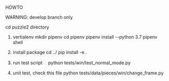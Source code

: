 HOWTO

WARNING: 
develop branch only

cd puzzle2 directory

1. vertialenv
mkdir pipenv
cd pipenv
pipenv install --python 3.7
pipenv shell

3. install package
cd ../
pip install -e .

4. run test script
　python tests/win/test_normal_mode.py

5. unit test, check this file
  python tests/data/pieces/win/change_frame.py
  